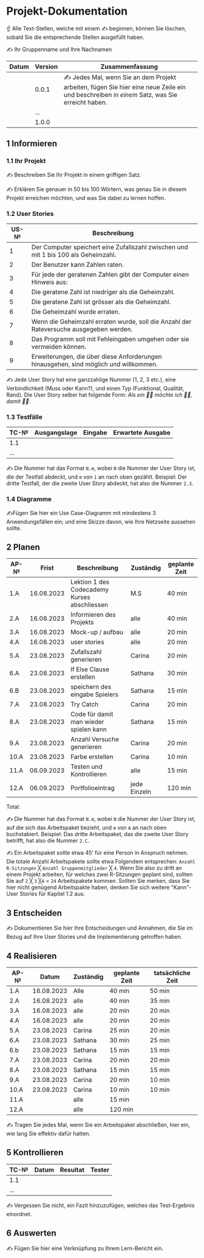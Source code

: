 # Projekt-Dokumentation

☝️ Alle Text-Stellen, welche mit einem ✍️ beginnen, können Sie löschen, sobald Sie die entsprechende Stellen ausgefüllt haben.

✍️ Ihr Gruppenname und Ihre Nachnamen

| Datum | Version | Zusammenfassung                                              |
| ----- | ------- | ------------------------------------------------------------ |
|       | 0.0.1   | ✍️ Jedes Mal, wenn Sie an dem Projekt arbeiten, fügen Sie hier eine neue Zeile ein und beschreiben in *einem* Satz, was Sie erreicht haben. |
|       | ...     |                                                              |
|       | 1.0.0   |                                                              |

## 1 Informieren

### 1.1 Ihr Projekt

✍️ Beschreiben Sie Ihr Projekt in einem griffigen Satz.

✍️ Erklären Sie genauer in 50 bis 100 Wörtern, was genau Sie in diesem Projekt erreichen möchten, und was Sie dabei zu lernen hoffen.

### 1.2 User Stories

| US-№ | Beschreibung                       |
| ---- | ---------------------------------- |
| 1    | Der Computer speichert eine Zufallszahl zwischen und mit 1 bis 100 als Geheimzahl.|
| 2  | Der Benutzer kann Zahlen raten.|
| 3  | Für jede der geratenen Zahlen gibt der Computer einen Hinweis aus: |
| 4  | Die geratene Zahl ist niedriger als die Geheimzahl. |
| 5  | Die geratene Zahl ist grösser als die Geheimzahl.|
| 6  | Die Geheimzahl wurde erraten.|
| 7  | Wenn die Geheimzahl erraten wurde, soll die Anzahl der Rateversuche ausgegeben werden.|
| 8  | Das Programm soll mit Fehleingaben umgehen oder sie vermeiden können.|
| 9  | Erweiterungen, die über diese Anforderungen hinausgehen, sind möglich und willkommen.|



✍️ Jede User Story hat eine ganzzahlige Nummer (1, 2, 3 etc.), eine Verbindlichkeit (Muss oder Kann?), und einen Typ (Funktional, Qualität, Rand). Die User Story selber hat folgende Form: *Als ein 🤷‍♂️ möchte ich 🤷‍♂️, damit 🤷‍♂️*.

### 1.3 Testfälle

| TC-№ | Ausgangslage | Eingabe | Erwartete Ausgabe |
| ---- | ------------ | ------- | ----------------- |
| 1.1  |              |         |                   |
| ...  |              |         |                   |

✍️ Die Nummer hat das Format `N.m`, wobei `N` die Nummer der User Story ist, die der Testfall abdeckt, und `m` von `1` an nach oben gezählt. Beispiel: Der dritte Testfall, der die zweite User Story abdeckt, hat also die Nummer `2.3`.

### 1.4 Diagramme

✍️Fügen Sie hier ein Use Case-Diagramm mit mindestens 3 Anwendungsfällen ein; und eine Skizze davon, wie Ihre Netzseite aussehen sollte.

## 2 Planen

| AP-№ | Frist | Beschreibung | Zuständig | geplante Zeit | 
| ---- | ----- | --------- | ------------ | -------------- |
| 1.A  | 16.08.2023 |Lektion 1 des Codecademy Kurses abschliessen| M.S | 40 min |
| 2.A  | 16.08.2023 |Informieren des Projekts | alle | 40 min |
| 3.A | 16.08.2023 | Mock-up / aufbau | alle|  20 min |
| 4.A  | 16.08.2023 | user stories | alle |  20 min |
| 5.A  | 23.08.2023 | Zufallszahl generieren| Carina |  20 min |
| 6.A  | 23.08.2023 | If Else Clause erstellen| Sathana | 30 min |
| 6.B  | 23.08.2023 | speichern des eingabe Spielers| Sathana | 15 min |
| 7.A  | 23.08.2023 | Try Catch | Carina | 20 min |
| 8.A  | 23.08.2023 | Code für damit man wieder spielen kann| Sathana | 15 min |
| 9.A  | 23.08.2023 | Anzahl Versuche generieren| Carina | 20 min |
| 10.A  | 23.08.2023 | Farbe erstellen| Carina |   10 min |
| 11.A  | 06.09.2023 | Testen und Kontrollieren| alle |  15 min |
| 12.A  | 06.09.2023 | Portfolioeintrag | jede Einzeln |  120 min |


Total: 

✍️ Die Nummer hat das Format `N.m`, wobei `N` die Nummer der User Story ist, auf die sich das Arbeitspaket bezieht, und `m` von `A` an nach oben buchstabiert. Beispiel: Das dritte Arbeitspaket, das die zweite User Story betrifft, hat also die Nummer `2.C`.

✍️ Ein Arbeitspaket sollte etwa 45' für eine Person in Anspruch nehmen. Die totale Anzahl Arbeitspakete sollte etwa Folgendem entsprechen: `Anzahl R-Sitzungen` ╳ `Anzahl Gruppenmitglieder` ╳ `4`. Wenn Sie also zu dritt an einem Projekt arbeiten, für welches zwei R-Sitzungen geplant sind, sollten Sie auf `2` ╳ `3` ╳`4` = `24` Arbeitspakete kommen. Sollten Sie merken, dass Sie hier nicht genügend Arbeitspakte haben, denken Sie sich weitere "Kann"-User Stories für Kapitel 1.2 aus.

## 3 Entscheiden

✍️ Dokumentieren Sie hier Ihre Entscheidungen und Annahmen, die Sie im Bezug auf Ihre User Stories und die Implementierung getroffen haben.

## 4 Realisieren

| AP-№ | Datum | Zuständig | geplante Zeit | tatsächliche Zeit |
| ---- | ----- | --------- | ------------- | ----------------- |
| 1.A  | 16.08.2023 | Alle | 40 min | 50 min|
| 2.A  | 16.08.2023 | alle | 40 min | 35 min |
| 3.A  | 16.08.2023 | alle | 20 min | 20 min |
| 4.A  | 16.08.2023 | alle | 20 min | 20 min |
| 5.A  | 23.08.2023 | Carina | 25 min | 20 min |
| 6.A  | 23.08.2023 | Sathana | 30 min | 25 min |
| 6.b  | 23.08.2023 | Sathana | 15 min | 15 min |
| 7.A  | 23.08.2023 | Carina | 20 min | 20 min |
| 8.A  | 23.08.2023 | Sathana | 15 min | 15 min |
| 9.A  | 23.08.2023 | Carina | 20 min | 10 min |
| 10.A  | 23.08.2023 | Carina | 10 min | 10 min |
| 11.A  | | alle | 15 min |     |
| 12.A  | | alle | 120 min |    |


✍️ Tragen Sie jedes Mal, wenn Sie ein Arbeitspaket abschließen, hier ein, wie lang Sie effektiv dafür hatten.

## 5 Kontrollieren

| TC-№ | Datum | Resultat | Tester |
| ---- | ----- | -------- | ------ |
| 1.1  |       |          |        |
| ...  |       |          |        |

✍️ Vergessen Sie nicht, ein Fazit hinzuzufügen, welches das Test-Ergebnis einordnet.

## 6 Auswerten

✍️ Fügen Sie hier eine Verknüpfung zu Ihrem Lern-Bericht ein.

